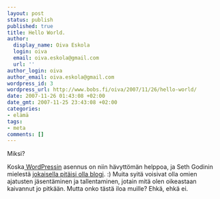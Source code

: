 ```yaml
---
layout: post
status: publish
published: true
title: Hello World.
author:
  display_name: Oiva Eskola
  login: oiva
  email: oiva.eskola@gmail.com
  url: ''
author_login: oiva
author_email: oiva.eskola@gmail.com
wordpress_id: 3
wordpress_url: http://www.bobs.fi/oiva/2007/11/26/hello-world/
date: 2007-11-26 01:43:08 +02:00
date_gmt: 2007-11-25 23:43:08 +02:00
categories:
- elämä
tags:
- meta
comments: []
---
```

<p>Miksi?</p>
<p>Koska<a href="http://wordpress.org/"> WordPressin</a> asennus on niin hävyttömän helppoa, ja Seth Godinin mielestä <a href="http://sethgodin.typepad.com/seths_blog/2007/06/just-one-post.html">jokaisella pitäisi olla blogi</a>. :) Muita syitä voisivat olla omien ajatusten jäsentäminen ja tallentaminen, jotain mitä olen oikeastaan kaivannut jo pitkään. Mutta onko tästä iloa muille? Ehkä, ehkä ei.</p>
